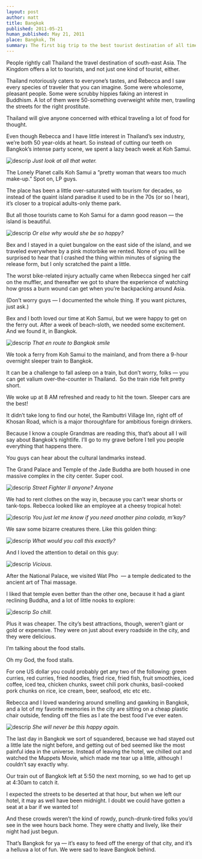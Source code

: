 ```yaml
---
layout: post
author: matt
title: Bangkok
published: 2011-05-21
human_published: May 21, 2011
place: Bangkok, TH
summary: The first big trip to the best tourist destination of all time
---
```


People rightly call Thailand the travel destination of south-east Asia. The Kingdom offers a lot to tourists, and not just one kind of tourist, either.

Thailand notoriously caters to everyone’s tastes, and Rebecca and I saw every species of traveler that you can imagine. Some were wholesome, pleasant people. Some were scrubby hippies faking an interest in Buddhism. A lot of them were 50-something overweight white men, trawling the streets for the right prostitute.

Thailand will give anyone concerned with ethical traveling a lot of food for thought.

Even though Rebecca and I have little interest in Thailand’s sex industry, we’re both 50 year-olds at heart. So instead of cutting our teeth on Bangkok’s intense party scene, we spent a lazy beach week at Koh Samui.

![descrip](/images/travel-pics/Bangkok-Koh-Samui/ThailandOne-pic1.jpg)
_Just look at all that water._

The Lonely Planet calls Koh Samui a ”pretty woman that wears too much make-up.” Spot on, LP guys.

The place has been a little over-saturated with tourism for decades, so instead of the quaint island paradise it used to be in the 70s (or so I hear), it’s closer to a tropical adults-only theme park.

But all those tourists came to Koh Samui for a damn good reason — the island is beautiful.

![descrip](/images/travel-pics/Bangkok-Koh-Samui/ThailandOne-pic2.jpg)
_Or else why would she be so happy?_

Bex and I stayed in a quiet bungalow on the east side of the island, and we traveled everywhere by a pink motorbike we rented.
None of you will be surprised to hear that I crashed the thing within minutes of signing the release form, but I only scratched the paint a little.

The worst bike-related injury actually came when Rebecca singed her calf on the muffler, and thereafter we got to share the experience of watching how gross a burn wound can get when you’re backpacking around Asia.

(Don’t worry guys — I documented the whole thing. If you want pictures, just ask.)

Bex and I both loved our time at Koh Samui, but we were happy to get on the ferry out. After a week of beach-sloth, we needed some excitement. And we found it, in Bangkok.

![descrip](/images/travel-pics/Bangkok-Koh-Samui/ThailandOne-pic3.jpg)
_That en route to Bangkok smile_

We took a ferry from Koh Samui to the mainland, and from there a 9-hour overnight sleeper train to Bangkok.

It can be a challenge to fall asleep on a train, but don’t worry, folks — you can get valium over-the-counter in Thailand.  So the train ride felt pretty short.

We woke up at 8 AM refreshed and ready to hit the town. Sleeper cars are the best!

It didn’t take long to find our hotel, the Rambuttri Village Inn, right off of Khosan Road, which is a major thoroughfare for ambitious foreign drinkers.

Because I know a couple Grandmas are reading this, that’s about all I will say about Bangkok’s nightlife. I’ll go to my grave before I tell you people everything that happens there.

You guys can hear about the cultural landmarks instead.

The Grand Palace and Temple of the Jade Buddha are both housed in one massive complex in the city center. Super cool.

![descrip](/images/travel-pics/Bangkok-Koh-Samui/ThailandOne-pic4.jpg)
_Street Fighter II anyone? Anyone_

We had to rent clothes on the way in, because you can’t wear shorts or tank-tops. Rebecca looked like an employee at a cheesy tropical hotel:

![descrip](/images/travel-pics/Bangkok-Koh-Samui/ThailandOne-pic5.jpg)
_You just let me know if you need another pina colada, m'kay?_

We saw some bizarre creatures there. Like this golden thing:

![descrip](/images/travel-pics/Bangkok-Koh-Samui/ThailandOne-pic6.jpg)
_What would you call this exactly?_

And I loved the attention to detail on this guy:

![descrip](/images/travel-pics/Bangkok-Koh-Samui/ThailandOne-pic7.jpg)
_Vicious._

After the National Palace, we visited Wat Pho  — a temple dedicated to the ancient art of Thai massage.

I liked that temple even better than the other one, because it had a giant reclining Buddha, and a lot of little nooks to explore:

![descrip](/images/travel-pics/Bangkok-Koh-Samui/ThailandOne-pic8.jpg)
_So chill._

Plus it was cheaper.
The city’s best attractions, though, weren’t giant or gold or expensive. They were on just about every roadside in the city, and they were delicious.

I’m talking about the food stalls.

Oh my God, the food stalls.

For one US dollar you could probably get any two of the following: green curries, red curries, fried noodles, fried rice, fried fish, fruit smoothies, iced coffee, iced tea, chicken chunks, sweet chili pork chunks, basil-cooked pork chunks on rice, ice cream, beer, seafood, etc etc etc.

Rebecca and I loved wandering around smelling and gawking in Bangkok, and a lot of my favorite memories in the city are sitting on a cheap plastic chair outside, fending off the flies as I ate the best food I’ve ever eaten.

![descrip](/images/travel-pics/Bangkok-Koh-Samui/ThailandOne-pic9.jpg)
_She will never be this happy again._

The last day in Bangkok we sort of squandered, because we had stayed out a little late the night before, and getting out of bed seemed like the most painful idea in the universe.
Instead of leaving the hotel, we chilled out and watched the Muppets Movie, which made me tear up a little, although I couldn’t say exactly why.

Our train out of Bangkok left at 5:50 the next morning, so we had to get up at 4:30am to catch it.

I expected the streets to be deserted at that hour, but when we left our hotel, it may as well have been midnight. I doubt we could have gotten a seat at a bar if we wanted to!

And these crowds weren’t the kind of rowdy, punch-drunk-tired folks you’d see in the wee hours back home. They were chatty and lively, like their night had just begun.

That’s Bangkok for ya — it’s easy to feed off the energy of that city, and it’s a helluva a lot of fun. We were sad to leave Bangkok behind.
